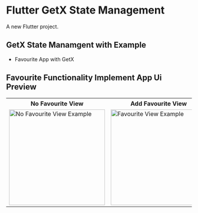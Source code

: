 # Flutter GetX State Management

A new Flutter project.

## GetX State Manamgent with Example
- Favourite App with GetX



## Favourite Functionality Implement App Ui Preview


<table>
  
  
<tr>  
   <th>No Favourite View</th>
   <th>Add Favourite View</th>
</tr>  
  
  
  
<tr>
 
  
<td>
  <img src="" alt="No Favourite View Example" width="260"/>
</td>
  
  
  
<td>
  <img src="" alt="Favourite View Example" width="260"/>
</td>






  
</tr>

</table>


